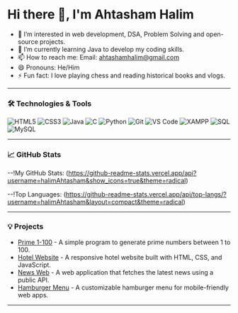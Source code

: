 # Hi there 👋, I'm Ahtasham Halim

- 👀 I’m interested in web development, DSA, Problem Solving and open-source projects.
- 🌱 I’m currently learning Java to develop my coding skills.
- 📫 How to reach me: Email: ahtashamhalim@gmail.com
- 😄 Pronouns: He/Him
- ⚡ Fun fact: I love playing chess and reading historical books and vlogs.

---


### 🛠️ Technologies & Tools

![HTML5](https://img.shields.io/badge/-HTML5-E34F26?style=flat-square&logo=html5&logoColor=white)
![CSS3](https://img.shields.io/badge/-CSS3-1572B6?style=flat-square&logo=css3)
![Java](https://img.shields.io/badge/-Java-007396?style=flat-square&logo=java&logoColor=white)
![C](https://img.shields.io/badge/-C-A8B9CC?style=flat-square&logo=c&logoColor=white)
![Python](https://img.shields.io/badge/-Python-3776AB?style=flat-square&logo=python&logoColor=white)
![Git](https://img.shields.io/badge/-Git-F05032?style=flat-square&logo=git&logoColor=white)
![VS Code](https://img.shields.io/badge/-VS_Code-007ACC?style=flat-square&logo=visual-studio-code&logoColor=white)
![XAMPP](https://img.shields.io/badge/-XAMPP-F37623?style=flat-square&logo=xampp&logoColor=white)
![SQL](https://img.shields.io/badge/-SQL-4479A1?style=flat-square&logo=sql&logoColor=white)
![MySQL](https://img.shields.io/badge/-MySQL-4479A1?style=flat-square&logo=mysql&logoColor=white)


---



### 📈 GitHub Stats

--!My GitHub Stats: (https://github-readme-stats.vercel.app/api?username=halimAhtasham&show_icons=true&theme=radical)

--!Top Languages: (https://github-readme-stats.vercel.app/api/top-langs/?username=halimAhtasham&layout=compact&theme=radical)

---

### 💡 Projects

- [Prime 1-100](https://github.com/halimAhtasham/prime1-100) - A simple program to generate prime numbers between 1 to 100.
- [Hotel Website](https://github.com/halimAhtasham/Hotel-Website) - A responsive hotel website built with HTML, CSS, and JavaScript.
- [News Web](https://github.com/halimAhtasham/newsweb) - A web application that fetches the latest news using a public API.
- [Hamburger Menu](https://github.com/halimAhtasham/HamBurgerMenu) - A customizable hamburger menu for mobile-friendly web apps.

---
